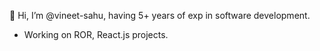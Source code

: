 👋 Hi, I’m @vineet-sahu, having 5+ years of exp in software development.
- Working on ROR, React.js projects.

<!---
vineet-sahu/vineet-sahu is a ✨ special ✨ repository because its `README.md` (this file) appears on your GitHub profile.
You can click the Preview link to take a look at your changes.
--->
